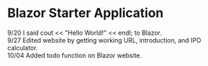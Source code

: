 # Blazor Starter Application

9/20 I said cout << "Hello World!" << endl; to Blazor.
<br />
9/27 Edited website by getting working URL, introduction, and IPO calculator.
<br />
10/04 Added todo function on Blazor website.
